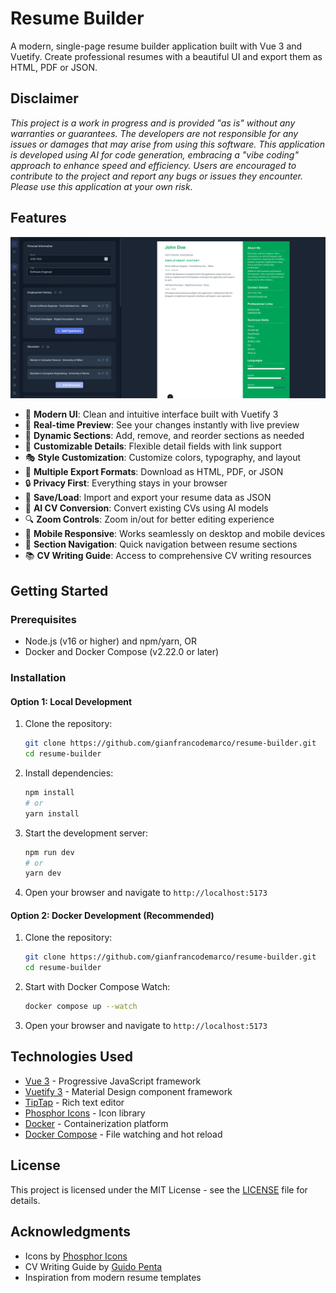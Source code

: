 # Resume Builder

A modern, single-page resume builder application built with Vue 3 and Vuetify. Create professional resumes with a beautiful UI and export them as HTML, PDF or JSON.

## Disclaimer

*This project is a work in progress and is provided "as is" without any warranties or guarantees. The developers are not responsible for any issues or damages that may arise from using this software. This application is developed using AI for code generation, embracing a "vibe coding" approach to enhance speed and efficiency. Users are encouraged to contribute to the project and report any bugs or issues they encounter. Please use this application at your own risk.*


## Features

![Resume Builder Screenshot](screenshot.png)

- 🎨 **Modern UI**: Clean and intuitive interface built with Vuetify 3
- 📝 **Real-time Preview**: See your changes instantly with live preview
- 🔄 **Dynamic Sections**: Add, remove, and reorder sections as needed
- 🎯 **Customizable Details**: Flexible detail fields with link support
- 🎭 **Style Customization**: Customize colors, typography, and layout
- 💾 **Multiple Export Formats**: Download as HTML, PDF, or JSON
- 🔒 **Privacy First**: Everything stays in your browser
- 💾 **Save/Load**: Import and export your resume data as JSON
- 🤖 **AI CV Conversion**: Convert existing CVs using AI models
- 🔍 **Zoom Controls**: Zoom in/out for better editing experience
- 📱 **Mobile Responsive**: Works seamlessly on desktop and mobile devices
- 🎯 **Section Navigation**: Quick navigation between resume sections
- 📚 **CV Writing Guide**: Access to comprehensive CV writing resources

## Getting Started

### Prerequisites

- Node.js (v16 or higher) and npm/yarn, OR
- Docker and Docker Compose (v2.22.0 or later)

### Installation

#### Option 1: Local Development

1. Clone the repository:
   ```bash
   git clone https://github.com/gianfrancodemarco/resume-builder.git
   cd resume-builder
   ```

2. Install dependencies:
   ```bash
   npm install
   # or
   yarn install
   ```

3. Start the development server:
   ```bash
   npm run dev
   # or
   yarn dev
   ```

4. Open your browser and navigate to `http://localhost:5173`

#### Option 2: Docker Development (Recommended)

1. Clone the repository:
   ```bash
   git clone https://github.com/gianfrancodemarco/resume-builder.git
   cd resume-builder
   ```

2. Start with Docker Compose Watch:
   ```bash
   docker compose up --watch
   ```

3. Open your browser and navigate to `http://localhost:5173`

## Technologies Used

- [Vue 3](https://vuejs.org/) - Progressive JavaScript framework
- [Vuetify 3](https://vuetifyjs.com/) - Material Design component framework
- [TipTap](https://tiptap.dev/) - Rich text editor
- [Phosphor Icons](https://phosphoricons.com/) - Icon library
- [Docker](https://www.docker.com/) - Containerization platform
- [Docker Compose](https://docs.docker.com/compose/) - File watching and hot reload

## License

This project is licensed under the MIT License - see the [LICENSE](LICENSE) file for details.

## Acknowledgments

- Icons by [Phosphor Icons](https://phosphoricons.com/)
- CV Writing Guide by [Guido Penta](https://github.com/GuidoPenta/galactic-CV-guide-for-developers)
- Inspiration from modern resume templates
